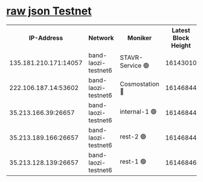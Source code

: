 
[raw json Testnet](https://rpc-check.bandt.stavr.tech/bandt/rpcbandt_result.json)
=

<table><tr><th>IP-Address</th><th>Network</th><th>Moniker</th><th>Latest Block Height</th><th>Earliest Block Height</th><th>Catching Up</th><th>Tx Index</th><th>Voting Power</th><th>Scan Time</th></tr><tr><td>135.181.210.171:14057</td><td>band-laozi-testnet6</td><td>STAVR-Service 🟢</td><td>16143010</td><td>15322501</td><td>False</td><td>on</td><td>0</td><td>2024-02-23T20:53:36.821319660UTC</td></tr><tr><td>222.106.187.14:53602</td><td>band-laozi-testnet6</td><td>Cosmostation 🔴</td><td>16146844</td><td>15423001</td><td>False</td><td>on</td><td>2203655</td><td>2024-02-23T20:53:38.232435426UTC</td></tr><tr><td>35.213.166.39:26657</td><td>band-laozi-testnet6</td><td>internal-1 🟢</td><td>16146844</td><td>16046844</td><td>False</td><td>on</td><td>0</td><td>2024-02-23T20:53:39.137955369UTC</td></tr><tr><td>35.213.189.166:26657</td><td>band-laozi-testnet6</td><td>rest-2 🟢</td><td>16146844</td><td>16046844</td><td>False</td><td>on</td><td>0</td><td>2024-02-23T20:53:40.042476290UTC</td></tr><tr><td>35.213.128.139:26657</td><td>band-laozi-testnet6</td><td>rest-1 🟢</td><td>16146846</td><td>16046846</td><td>False</td><td>on</td><td>0</td><td>2024-02-23T20:53:42.977363496UTC</td></tr></table>
